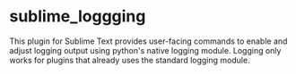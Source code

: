 # sublime_loggging
This plugin for Sublime Text provides user-facing commands to enable and adjust logging output using python's native logging module. Logging only works for plugins that already uses the standard logging module.
